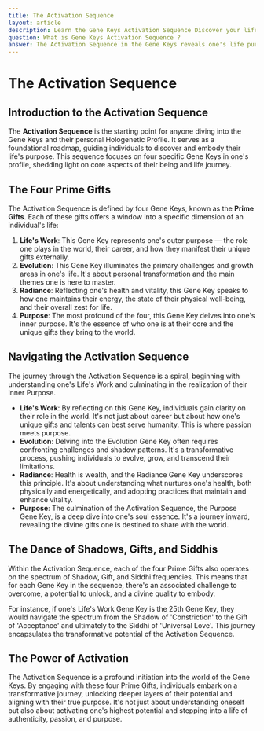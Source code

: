 ```yaml
---
title: The Activation Sequence
layout: article
description: Learn the Gene Keys Activation Sequence Discover your life's purpose, navigate core challenges, and unlock your potential. Begin a transformative journey towards authenticity and passion.
question: What is Gene Keys Activation Sequence ?
answer: The Activation Sequence in the Gene Keys reveals one's life purpose by highlighting core strengths and challenges. It's the initial step in the Hologenetic Profile, guiding individuals to align with their true calling.
---
```

# The Activation Sequence

## Introduction to the Activation Sequence

The **Activation Sequence** is the starting point for anyone diving into the Gene Keys and their personal Hologenetic Profile. It serves as a foundational roadmap, guiding individuals to discover and embody their life's purpose. This sequence focuses on four specific Gene Keys in one's profile, shedding light on core aspects of their being and life journey.

## The Four Prime Gifts

The Activation Sequence is defined by four Gene Keys, known as the **Prime Gifts**. Each of these gifts offers a window into a specific dimension of an individual's life:

1. **Life's Work**: This Gene Key represents one's outer purpose — the role one plays in the world, their career, and how they manifest their unique gifts externally.
2. **Evolution**: This Gene Key illuminates the primary challenges and growth areas in one's life. It's about personal transformation and the main themes one is here to master.
3. **Radiance**: Reflecting one's health and vitality, this Gene Key speaks to how one maintains their energy, the state of their physical well-being, and their overall zest for life.
4. **Purpose**: The most profound of the four, this Gene Key delves into one's inner purpose. It's the essence of who one is at their core and the unique gifts they bring to the world.


## Navigating the Activation Sequence

The journey through the Activation Sequence is a spiral, beginning with understanding one's Life's Work and culminating in the realization of their inner Purpose.

* **Life's Work**: By reflecting on this Gene Key, individuals gain clarity on their role in the world. It's not just about career but about how one's unique gifts and talents can best serve humanity. This is where passion meets purpose.
* **Evolution**: Delving into the Evolution Gene Key often requires confronting challenges and shadow patterns. It's a transformative process, pushing individuals to evolve, grow, and transcend their limitations.
* **Radiance**: Health is wealth, and the Radiance Gene Key underscores this principle. It's about understanding what nurtures one's health, both physically and energetically, and adopting practices that maintain and enhance vitality.
* **Purpose**: The culmination of the Activation Sequence, the Purpose Gene Key, is a deep dive into one's soul essence. It's a journey inward, revealing the divine gifts one is destined to share with the world.


## The Dance of Shadows, Gifts, and Siddhis

Within the Activation Sequence, each of the four Prime Gifts also operates on the spectrum of Shadow, Gift, and Siddhi frequencies. This means that for each Gene Key in the sequence, there's an associated challenge to overcome, a potential to unlock, and a divine quality to embody.

For instance, if one's Life's Work Gene Key is the 25th Gene Key, they would navigate the spectrum from the Shadow of 'Constriction' to the Gift of 'Acceptance' and ultimately to the Siddhi of 'Universal Love'. This journey encapsulates the transformative potential of the Activation Sequence.


## The Power of Activation

The Activation Sequence is a profound initiation into the world of the Gene Keys. By engaging with these four Prime Gifts, individuals embark on a transformative journey, unlocking deeper layers of their potential and aligning with their true purpose. It's not just about understanding oneself but also about activating one's highest potential and stepping into a life of authenticity, passion, and purpose.